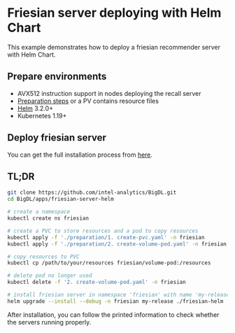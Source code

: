 # Friesian server deploying with Helm Chart

This example demonstrates how to deploy a friesian recommender server with Helm Chart.

## Prepare environments

* AVX512 instruction support in nodes deploying the recall server
* [Preparation steps](./preparation) or a PV contains resource files
* [Helm](https://helm.sh) 3.2.0+
* Kubernetes 1.19+

## Deploy friesian server

You can get the full installation process from [here](./friesian-helm/readme.md).

## TL;DR

```bash
git clone https://github.com/intel-analytics/BigDL.git
cd BigDL/apps/friesian-server-helm

# create a namespace
kubectl create ns friesian

# create a PVC to store resources and a pod to copy resources
kubectl apply -f './preparation/1. create-pvc.yaml' -n friesian
kubectl apply -f './preparation/2. create-volume-pod.yaml' -n friesian

# copy resources to PVC
kubectl cp /path/to/your/resources friesian/volume-pod:/resources

# delete pod no longer used
kubectl delete -f '2. create-volume-pod.yaml' -n friesian

# install friesian server in namespace 'friesian' with name 'my-release'
helm upgrade --install --debug -n friesian my-release ./friesian-helm

```

After installation, you can follow the printed information to check whether the servers running
properly.